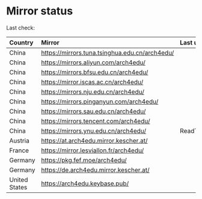 <script src="./time.js"></script>
# Mirror status
Last check: <script type="text/javascript">localize(1667892128.0500174);</script>

|Country|Mirror|Last update|
|:------|:-----|:----------|
|China|https://mirrors.tuna.tsinghua.edu.cn/arch4edu/|<script type="text/javascript">localize(1667846470);</script>|
|China|https://mirrors.aliyun.com/arch4edu/|<script type="text/javascript">localize(1667803386);</script>|
|China|https://mirrors.bfsu.edu.cn/arch4edu/|<script type="text/javascript">localize(1667846470);</script>|
|China|https://mirror.iscas.ac.cn/arch4edu/|<script type="text/javascript">localize(1667846470);</script>|
|China|https://mirrors.nju.edu.cn/arch4edu/|<script type="text/javascript">localize(1667803386);</script>|
|China|https://mirrors.pinganyun.com/arch4edu/|<script type="text/javascript">localize(1667846470);</script>|
|China|https://mirrors.sau.edu.cn/arch4edu/|<script type="text/javascript">localize(1650446957);</script>|
|China|https://mirrors.tencent.com/arch4edu/|<script type="text/javascript">localize(1667846470);</script>|
|China|https://mirrors.ynu.edu.cn/arch4edu/|ReadTimeout|
|Austria|https://at.arch4edu.mirror.kescher.at/|<script type="text/javascript">localize(1667846470);</script>|
|France|https://mirror.lesviallon.fr/arch4edu/|<script type="text/javascript">localize(1667846470);</script>|
|Germany|https://pkg.fef.moe/arch4edu/|<script type="text/javascript">localize(1667846470);</script>|
|Germany|https://de.arch4edu.mirror.kescher.at/|<script type="text/javascript">localize(1667846470);</script>|
|United States|https://arch4edu.keybase.pub/|<script type="text/javascript">localize(1667846470);</script>|

<script src="./tablefilter/tablefilter.js"></script>
<script src="./table.js"></script>